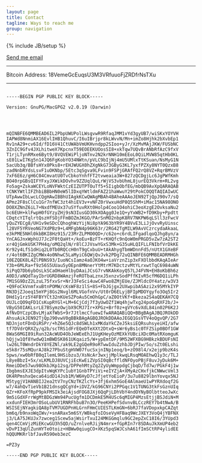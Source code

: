 ```yaml
---
layout: page
title: Contact
tagline: Ways to reach me
group: navigation
---
```

{% include JB/setup %}

<span>
<a href="#" id="email_contact">Send me email</a>
 <script type="text/javascript" >
      var _jvObfuscatedHREF0 = "mai";var _jvObfuscatedHREF1 = "lto";var _jvObfuscatedHREF2 = ":jak";var _jvObfuscatedHREF3 = "eva";var _jvObfuscatedHREF4 = "@gm";var _jvObfuscatedHREF5 = "ail";var _jvObfuscatedHREF6 = ".co";var _jvObfuscatedHREF7 = "m";var _jvObfuscatedHREF  = _jvObfuscatedHREF0+_jvObfuscatedHREF1+_jvObfuscatedHREF2+_jvObfuscatedHREF3+_jvObfuscatedHREF4+_jvObfuscatedHREF5+_jvObfuscatedHREF6+_jvObfuscatedHREF7;
      document.getElementById('email_contact').href = _jvObfuscatedHREF;
  </script>
<hr/>
<p>Bitcoin Address: 18VemeGcEuqsU3M3VRfuuoFjZRDfrNsTXu</p>
<hr/>
<code>
-----BEGIN PGP PUBLIC KEY BLOCK-----<br/>
Version: GnuPG/MacGPG2 v2.0.19 (Darwin)<br/>
<br/><br/>
mQINBFE6QMMBEAD6IL2PbpUWUPolLWsgvwR9RfaqJMM1vYd3gyUB7/wiSKxYOYVH
IAPWd8NnmiAX16EvlIHB1QhuvC/I6uIBrjpr8kLWvvN/Mn+imZo8Hjhk2bXvbEp1
Rv1nA29+cv6Id/fD16V41CtUWAbVmUKHvndpp2SIoo+yJr/XzMvMAjJKW/FUSbNC
3ZnIC9Gfv4JXLhitweX7KpcnxT59EOEEKUOosSI8+xkTqw7UQvBrANbRfAzC9fxV
T1rjLTynRMxe6Byt9/8VQVEWiPljoNTnv2N2krNNH10mEEoL0QiLMVW85qtHb0KL
sE01LwI7Kg5n14JQ6FgKobYO34NWtn/pVLC9bIjNj4mU5UMlxTtKSuan/NsMyG1N
5acUb3q/BBfsHYx0Pks8+rEHJWUGX0hZXgNkG73GByG3KL7yxfPZXy8NYT0QzxB8
zadNnbRYdsLsvF1uOKNbp/5Etc3qSgva9LFvin9FSPjGRAfFQ2rQ8VZ+RqrBMVzV
7xF6E6z/gH6C04CmvatU0TvCbkoYnhfFT2tvweaia3W+827zQCDgjLc6JgPWfKmh
BO40rpGBsQIFYFxyJXWikDOvhv9ZZUqlQuLrWjVS3vbUhmL8jurEQ3Vkrm+RL2vg
Fo5ag+ZskaWCEYLoNVFWktCzEIZUTPTOuTf5+SIigbObfEG/mbQB9AvXpQARAQAB
tCNKYWtlIFZhbiBBbHN0eW5lIDxqYWtldmFAZ21haWwuY29tPokCOQQTAQIAIwUC
UTpAwwIbLwcLCQgHAwIBBhUIAgkKCwQWAgMBAh4BAheAAAoJEN92TjQpJ90v7/sQ
APmz2F8sClCu1Gr7nfWC3zt4hiEV3v+vNFZ0rVwxuHdP8Q5ShM+iMac15NA98ONO
DO8XZNnZ6iL7+NxdfMEUx37uSYfuvRXt0Holp4Coo1O4ohiC3eoXzgE2OvksaNu2
bc6EUH+klFwpH0fGYzyZHj9sN3IusGD30kXOAgg0Je1Q+yYxWB2+fD9Kby+Ppdtt
CDqtcYITqlrtQszHfSOjFFmBOZmJKGO/PArSnMO2nbpK8RV7NKPW6qLSll3zFwcV
yQuZYECg8/UH1v9eSDcCQhoghWzYijNi8pYA963bYR9Y4BVvE3LiJjOvvRyUinsc
l28VF5YRVeoNG7XdPBz9+L4MFgbN4p96K63r/2RG42TgMILW9AvVCzrcydaAkaaL
e3kPME5NHl0kbBKI8Hz915/23MrZLPMO0QD+/c62o+c6rdLIFgadlqoQJhg8yn/a
YnCAGJnxWphUJ7Jc2F0tQaHt+/koEu+BzFT+rKHQfc9nQoW0mPRGD5vZw7zA2ST2
xr4QjGmkUSK7PH4q/oMQ2qlN/r8lCJJVswYGxS3Mk+G35uHLQIFLLFNIbfVrDkKE
Kr92y4LfS1dHiq2L0Tb0RQCcH0nT9gCxbuU+tAkAhygTbmWDnnFd5/nUtX1GXeBF
r/4ot6BKIZgCMWx4o0NhwC5LaMyiC6QWjQvJvk2PDg72uQINBFE6QMMBEADRMHGh
10EZQEK8L4ZlPBNS93/IuoNCsIamz4aOJKO4w+iaVrznZip3xFXOlbbdKAqAIeAr
Y3b+6MLRa+f9z56S5UUau5yOEpn8MNnerYtMtrM7KDctzvMtYLrxwtTqC6984uWN
5iPqQ7Db6ybOsLkSCaOHaeHlbyDAaiJCsG7rvNKAkKoyQ57LJ4FVN+EH8oKbBh6z
A0D3/aNQdTayIbrUGRD8WAmzjFeROTbaLznxJ5xnzvSodPffKIvR5cfM6DQ1iLPh
7M1SG9DzZ2LzuL75fxvSr+NrJ3FeSci4uwC4Fwo8ZMjEUe/ZJMldcOY4atz/w3V3
+Q9FoCkVnmfxuBtnPOMW/cKsWF8z1lS+8S+FbJGjgx2UXwpibASAzi2x95MYkIYP
RN3DjZJoeq15mYPj8Gs2Nvgl6MLVGofnVv/Ut0rD6ELyjBFIpMDOYgyfo3Oq5Ir2
DHd1y1rz5Y4FBYYCt32nKUeSZPoAu5CmOhGpC/aZ0OtVKf+Bkeza2S4aQEKAH7CQ
OUJLcQO9qFD1CsKupRYGl+LM+6CjCdj7f3yUwOZf1Wq4hjwTxg24poGqRXF2b/J+
VByG50IAKLsrLE7BSymzOwjbX9CMJ7Ir+XPGz+Brf0z+gVYc6vXdL84in02P6K2J
AfNvDYCzpCBvLMjaXfWbS+9r7JtlmcCfuewIfwARAQABiQQ+BBgBAgAJBQJROkDD
AhsuAikJEN92TjQpJ90vwV0gBBkBAgAGBQJROkDDAAoJEGQ1GsVTV4oQgvQP/2G7
NDJnjotFDnDiRSPr/+hZ6e5QJc8dSWLh1xMKdaYkCZeJ5ksiEQRsuhsyeiHI/afw
tf7DVdrQRXZy/q2b/scTRS1dFrEQeDTeXXt2DtxQ+sWr6yBs1c0TFZSip0BOf1GW
8WaS6MGI89iRun32AcWUD4ObJeWEeEhJ1UgKHeyOzMEXkYUBciXDc0MatRXomguK
hQjjw1Qf8YwdwQ1mBWDSK861UKqaiz5/W+ypEmtDF/9M52WFXBG9HBkzkBDUFsNI
lw26LT0WndrDkY8YEZNl/ak9LE2gGQeR9oRTwwIduZzhbJDjPIw/5o/sZt0ELshi
e5k8r75sMQurAJ8k27PbuStgHVW07fucSxjnINp1eoq/b+zO98l4/x2ejp9bzK4s
5pws/xw0bRfB0qIlemL9HSibzu3/XsNcAr3wxjjMplkwqLRsqMOAEhwQ1y3c/TLJ
L8yeBbzI+5x/xLKMLDJ8UVCjiEcKwEiZVpSI0qBcffldNFOyoPBjF8uvJyDuk6M+
RmeiDDe57wu98OkbJKp12sg/DPPehMtyZq2ZyUyWmppdgCjbqD/Td7w/PGkF4j1w
IbgbmsEXJE3dpItvWqKYPc1ubY1GnbTPYiVi+eIYZjA+XMyAzCHxfjkCNWwcVml3
OK4RPmshxQeca64idD14Jsb1M/W6HyD7cJfjetYoEioP/3u7u8829lbnYovqx5NJ
M5tygjV1HANBIJ2ea2tV7nyCNzTKZlcYs+3fj6xhm5GoE4AlmaeU1wPYRXdoqf2G
w7/4ahQvTieVb1B21dnsgQCgYd+iDVZ/kG96CNYi2PPGqc1V1TUNG3tkFsGznUIq
QZr+KFoXfRpP9pkFMSIk3eiAjsdFOG8JXj6QqPjLDhVbY4ndOYNyBOlbtteoJwXc
9m5iGdXFrrWgMtBDGzWm94PucUgfm1DCDmkE5M4USc6qMIGP4MzsEtjjBSJdiN+M
xxdunFIEH3mrOSoLubUV1RNRFhbuB7n3O/PeeKHPefSdvnvBLCczREY7b4tNwA/B
WSISEjNYagkiQA8pTVM7UGDPnHLGrnFHmCUIESTLKmGN+6bRJ7faVDopxkpCAZqt
bm6q/b9nxoWqIWv/+snARax5m6SY/WBkqfoIOseVyHFBaq9WcJXEY3VoQ4jYBFNX
j3/LA75JKUJx7zwceg1Scew5ajWsirTxuI24MKGGmqlu9GC2epZxC18I6/3YUpd3
qen4CCmVjzMiEKcwGU3h5QD/uZrnlveRJijN4mrx+fGpRIn7r8SDAuJkXmUP4eb2
vDvPI3qUlZunHYTeOtoiz+HBWw0qiugCO+XKz5pqSWJCshA61fImSCtRP4ylidEE
hQQUMKRrlbfJavR590eb3ezC<br/>
=PZ3y<br/>
-----END PGP PUBLIC KEY BLOCK-----<br/>
</code>
</span>
